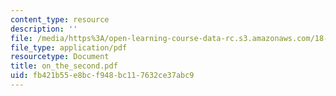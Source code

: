 ```yaml
---
content_type: resource
description: ''
file: /media/https%3A/open-learning-course-data-rc.s3.amazonaws.com/18-996-random-matrix-theory-and-its-applications-spring-2004/fb421b55e8bcf948bc117632ce37abc9_on_the_second.pdf
file_type: application/pdf
resourcetype: Document
title: on_the_second.pdf
uid: fb421b55-e8bc-f948-bc11-7632ce37abc9
---
```

